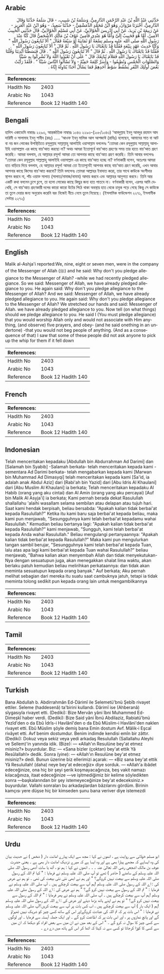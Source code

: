 ## Arabic


<div dir="rtl" lang="ar" style={{fontSize:'larger',backgroundColor:'#f8f9fa',padding:20}}>
حَدَّثَنِي عَبْدُ اللَّهِ بْنُ عَبْدِ الرَّحْمَنِ الدَّارِمِيُّ، وَسَلَمَةُ بْنُ شَبِيبٍ، - قَالَ سَلَمَةُ حَدَّثَنَا وَقَالَ الدَّارِمِيُّ، أَخْبَرَنَا مَرْوَانُ، وَهُوَ ابْنُ مُحَمَّدٍ الدِّمَشْقِيُّ - حَدَّثَنَا سَعِيدٌ، - وَهُوَ ابْنُ عَبْدِ الْعَزِيزِ - عَنْ رَبِيعَةَ بْنِ يَزِيدَ، عَنْ أَبِي إِدْرِيسَ الْخَوْلاَنِيِّ، عَنْ أَبِي مُسْلِمٍ الْخَوْلاَنِيِّ، قَالَ حَدَّثَنِي الْحَبِيبُ الأَمِينُ، أَمَّا هُوَ فَحَبِيبٌ إِلَىَّ وَأَمَّا هُوَ عِنْدِي فَأَمِينٌ عَوْفُ بْنُ مَالِكٍ الأَشْجَعِيُّ قَالَ كُنَّا عِنْدَ رَسُولِ اللَّهِ صلى الله عليه وسلم تِسْعَةً أَوْ ثَمَانِيَةً أَوْ سَبْعَةً فَقَالَ ‏"‏ أَلاَ تُبَايِعُونَ رَسُولَ اللَّهِ ‏"‏ وَكُنَّا حَدِيثَ عَهْدٍ بِبَيْعَةٍ فَقُلْنَا قَدْ بَايَعْنَاكَ يَا رَسُولَ اللَّهِ ‏.‏ ثُمَّ قَالَ ‏"‏ أَلاَ تُبَايِعُونَ رَسُولَ اللَّهِ ‏"‏ ‏.‏ فَقُلْنَا قَدْ بَايَعْنَاكَ يَا رَسُولَ اللَّهِ ‏.‏ ثُمَّ قَالَ ‏"‏ أَلاَ تُبَايِعُونَ رَسُولَ اللَّهِ ‏"‏ ‏.‏ قَالَ فَبَسَطْنَا أَيْدِيَنَا وَقُلْنَا قَدْ بَايَعْنَاكَ يَا رَسُولَ اللَّهِ فَعَلاَمَ نُبَايِعُكَ قَالَ ‏"‏ عَلَى أَنْ تَعْبُدُوا اللَّهَ وَلاَ تُشْرِكُوا بِهِ شَيْئًا وَالصَّلَوَاتِ الْخَمْسِ وَتُطِيعُوا - وَأَسَرَّ كَلِمَةً خَفِيَّةً - وَلاَ تَسْأَلُوا النَّاسَ شَيْئًا ‏"‏ ‏.‏ فَلَقَدْ رَأَيْتُ بَعْضَ أُولَئِكَ النَّفَرِ يَسْقُطُ سَوْطُ أَحَدِهِمْ فَمَا يَسْأَلُ أَحَدًا يُنَاوِلُهُ إِيَّاهُ ‏.‏
</div>
<div style={{backgroundColor:'#f8f9fa',padding:20, marginBottom: 10}}><table> <thead> <tr> <th>References:</th> <th></th> </tr> </thead> <tbody><tr><td>Hadith No</td><td>2403</td></tr><tr><td>Arabic No</td><td>1043</td></tr><tr><td>Reference</td><td>Book 12 Hadith 140</td></tr></tbody></table></div>

## Bengali


<div dir="ltr" lang="bn" style={{fontSize:'larger',backgroundColor:'#f8f9fa',padding:20}}>
হাদিস একাডেমি নাম্বারঃ ২২৯৩, আন্তর্জাতিক নাম্বারঃ ১০৪৩ ২২৯৩-(১০৮/১০৪৩) ‘আবদুল্লাহ ইবনু আবদুর রহমান আদ দারিমী ও সালামাহ ইবনু শাবীব (রহঃ) ..... ‘আওফ ইবনু মালিক আল আশজাঈ (রাযিঃ) বলেছেন, আমাদের সাত বা আট বা নয় জন লোকের উপস্থিতিতে রসূলুল্লাহ সাল্লাল্লাহু আলাইহি ওয়াসাল্লাম বললেনঃ “তোমরা কেন রসূলুল্লাহ সাল্লাল্লাহু আলাইহি ওয়াসাল্লাম এর কাছে বায়’আত করছো না? অথচ আমরা ইতোপূর্বে বায়’আত গ্রহণের সময় তার হাতে বায়’আত গ্রহণ করেছি। আমরা বললাম, হে আল্লাহর রসূল! আমরা তো আপনার কাছে বায়’আত গ্রহণ করেছি। তিনি আবার বললেনঃ "তোমরা কেন রসূলুল্লাহ সাল্লাল্লাহু আলাইহি ওয়াসাল্লাম এর কাছে বায়’আত হচ্ছে না? বর্ণনাকারী বলেন, অতঃপর আমরা হাত বাড়িয়ে দিয়ে বললাম, হে আল্লাহর রসূল! আমরা তো ইতোপূর্বেই আপনার কাছে বায়’আত গ্রহণ করেছি, এখন আবার আপনার কাছে কিসের বায়’আত করবো? তিনি বললেনঃ তোমরা আল্লাহর ইবাদাত করো, তার সাথে কাউকে অংশীদার স্থাপন করবে না, পাঁচ ওয়াক্ত সালাত (সালাত/নামাজ/নামায) আদায় করবে এবং আল্লাহর আনুগত্য করবে। তিনি আর একটি কথা বললেন চুপে চুপে, তা হলো লোকের কাছে কিছুর জন্য হাত পাতবে না। বর্ণনাকারী বলেন, এরপর আমি দেখেছি, সে বায়’আত গ্রহণকারী দলের কারো কারো উটের পিঠে থাকা অবস্থায় হাত থেকে চাবুক পড়ে গেছে কিন্তু সে কাউকে তা তুলে দেয়ার জন্য অনুরোধ করেনি বরং নিজেই নীচে নেমে তুলে নিয়েছে। (ইসলামিক ফাউন্ডেশন ২২৭১, ইসলামীক সেন্টার ২২৭২)
</div>
<div style={{backgroundColor:'#f8f9fa',padding:20, marginBottom: 10}}><table> <thead> <tr> <th>References:</th> <th></th> </tr> </thead> <tbody><tr><td>Hadith No</td><td>2403</td></tr><tr><td>Arabic No</td><td>1043</td></tr><tr><td>Reference</td><td>Book 12 Hadith 140</td></tr></tbody></table></div>

## English


<div dir="ltr" lang="en" style={{fontSize:'larger',backgroundColor:'#f8f9fa',padding:20}}>
Malik al-Ashja'i reported:We, nine, eight or seven men, were in the company of the Messenger of Allah (ﷺ) and he said: Why don't you pledge allegiance to the Messenger of Allah? -while we had recently pledged allegiance. So we said: Messenger of Allah, we have already pledged allegiance to you. He again said: Why don't you pledge allegiance to the Messenger of Allah? And we said: Messenger of Allah, we have already pledged allegiance to you. He again said: Why don't you pledge allegiance to the Messenger of Allah? We stretched our hands and said: Messenger of Allah. we have already pledged allegiance to you. Now tell (on what things) should we pledge allegiance to you. He said I (You must pledge allegiance) that you would worship Allah only and would not associate with Him anything, (and observe) five prayers, and obey- (and he said onething in an undertone) -that you would not beg people of anything. (And as a consequence of that) I saw that some of these people did not ask anyone to pick up the whip for them if it fell down
</div>
<div style={{backgroundColor:'#f8f9fa',padding:20, marginBottom: 10}}><table> <thead> <tr> <th>References:</th> <th></th> </tr> </thead> <tbody><tr><td>Hadith No</td><td>2403</td></tr><tr><td>Arabic No</td><td>1043</td></tr><tr><td>Reference</td><td>Book 12 Hadith 140</td></tr></tbody></table></div>

## French


<div dir="ltr" lang="fr" style={{fontSize:'larger',backgroundColor:'#f8f9fa',padding:20}}>

</div>
<div style={{backgroundColor:'#f8f9fa',padding:20, marginBottom: 10}}><table> <thead> <tr> <th>References:</th> <th></th> </tr> </thead> <tbody><tr><td>Hadith No</td><td>2403</td></tr><tr><td>Arabic No</td><td>1043</td></tr><tr><td>Reference</td><td>Book 12 Hadith 140</td></tr></tbody></table></div>

## Indonesian


<div dir="ltr" lang="id" style={{fontSize:'larger',backgroundColor:'#f8f9fa',padding:20}}>
Telah menceritakan kepadaku [Abdullah bin Abdurrahman Ad Darimi] dan [Salamah bin Syabib] -Salamah berkata- telah menceritakan kepada kami -sementara Ad Darimi berkata- telah mengabarkan kepada kami [Marwan bin Muhammad Ad Dimasyqi] telah menceritakan kepada kami [Sa'id, ia adalah anak Abdul Aziz] dari [Rabi'ah bin Yazid] dari [Abu Idris Al Khaulani] dari [Abu Muslim Al Khaulani] ia berkata; Telah menceritakan kepadaku Al Habib (orang yang aku cintai) dan Al Amin (orang yang aku percayai) [Auf bin Malik Al Asyja'i] ia berkata; Kami pernah berada dekat Rasulullah shallallahu 'alaihi wasallam selama sembilan atau delapan atau tujuh hari. Saat kami hendak berpisah, beliau bersabda: "Apakah kalian tidak berbai'at kepada Rasulullah?" Ketika itu kami baru saja berbai'at kepada beliau, maka kami pun menjawab, "Sesungguhnya kami telah berbai'at kepadamu wahai Rasulullah." Kemudian beliau bertanya lagi: "Apakah kalian tidak berbai'at kepada Rasulullah?" kami menjawab, "Sungguh, kami telah berbai'at kepada Anda wahai Rasulullah." Beliau mengulangi pertanyaannya: "Apakah kalian tidak berbai'at kepada Rasulullah?" Maka kami pun mengulurkan tangan sambil berujar, "Sesungguhnya kami telah berbai'at kepada Tuan, lalu atas apa lagi kami berbai'at kepada Tuan wahai Rasulullah?" beliau menjawab, "Bahwa kalian akan menyembah Allah dan tidak menyekutukan-Nya dengan sesuatupun juga, akan menegakkan shalat lima waktu, akan berlaku patuh kemudian beliau melirihkan perkataannya: dan tidak akan meminta sesuatupun kepada orang banyak." Auf berkata; Aku pernah melihat sebagian dari mereka itu suatu saat cambuknya jatuh, tetapi ia tidak meminta tolong sedikit pun kepada orang lain untuk mengambilkannya
</div>
<div style={{backgroundColor:'#f8f9fa',padding:20, marginBottom: 10}}><table> <thead> <tr> <th>References:</th> <th></th> </tr> </thead> <tbody><tr><td>Hadith No</td><td>2403</td></tr><tr><td>Arabic No</td><td>1043</td></tr><tr><td>Reference</td><td>Book 12 Hadith 140</td></tr></tbody></table></div>

## Tamil


<div dir="ltr" lang="ta" style={{fontSize:'larger',backgroundColor:'#f8f9fa',padding:20}}>

</div>
<div style={{backgroundColor:'#f8f9fa',padding:20, marginBottom: 10}}><table> <thead> <tr> <th>References:</th> <th></th> </tr> </thead> <tbody><tr><td>Hadith No</td><td>2403</td></tr><tr><td>Arabic No</td><td>1043</td></tr><tr><td>Reference</td><td>Book 12 Hadith 140</td></tr></tbody></table></div>

## Turkish


<div dir="ltr" lang="tr" style={{fontSize:'larger',backgroundColor:'#f8f9fa',padding:20}}>
Bana Abdullah b. Abdirrahmân Ed-Dârimî ile Selemetü'bnü Şebîb rivayet ettiler. Seleme (haddesenâ) ta'birini kullandı. Dârimî ise (Ahberanâ) sîygasıyla rivayet etti. (Dediki): Bize Mervân yâni îbni Muhammed Ed-Dimeşkî haber verdi. (Dediki): Bize Said yâni İbnü Abdilaziz, Rabiatü'bnü Yezîd'den o da Ebû İdrîs-i Havlânî'den o da Ebû Müslim-i Havlâni'den naklen rivayet etti. Ebû Müslim şöyle demiş bana Emin dostum Avf. Mâlik-i Eşcaî rivâyet etti. Avf benim dostumdur. Benim indimde kendisi emîn bir zâttır. (Dediki): Dokuz veya sekiz veya yedi arkadaş Resulullah (Sallallahu Aleyhi ve Sellem)'in yanında idik. (Bize): — «Allah'ın Resulüne bey'at etmez misiniz?» buyurdular. Biz: — «Sana bizler (çoktan) bey'at ettik Yâ Resûlallah!» dedik. Sonra (yine): — «Allah'ın Resulüne bey'at etmez misiniz?» dedi. Bunun üzerine biz ellerimizi açarak: — «Biz sana bey'at ettik Yâ Resulullah! (daha) neye bey'at edeceğiz» diye sorduk. — «Allah'a ibâdet edeceğinize, ona hiç bir şeyi şerik koşmayacağınıza, beş vakit namazı kılacağınıza, itaat edeceğinize —ve işitmediğimiz bir kelime söyledikten sonra —başkalarından bir şey istemeyeceğinize bey'at edeceksiniz.» buyurdular. Vallahi sonraları bu arkadaşlardan bâzılarını gördüm. Birinin kamçısı yere düşse hiç bir kimseden şunu bana veriver diye istemezdi
</div>
<div style={{backgroundColor:'#f8f9fa',padding:20, marginBottom: 10}}><table> <thead> <tr> <th>References:</th> <th></th> </tr> </thead> <tbody><tr><td>Hadith No</td><td>2403</td></tr><tr><td>Arabic No</td><td>1043</td></tr><tr><td>Reference</td><td>Book 12 Hadith 140</td></tr></tbody></table></div>

## Urdu


<div dir="rtl" lang="ur" style={{fontSize:'larger',backgroundColor:'#f8f9fa',padding:20}}>
ابو مسلم خولانی سے روایت ہے ، انھوں نے کہا : مجھ سے ایک پیارے امانت دار ( شخص ) نے حدیث بیان کی وہ ایساہے کہ مجھے پیارا بھی ہے اور وہ ایسا ہے کہ میرے نزدیک امانت دار بھی ہے ۔ یعنی حضرت عوف بن مالک اشجعی رضی اللہ تعالیٰ عنہ ۔ ۔ ۔ انھوں نے کہا : ہم نو ، آٹھ یا سات آدمی رسول اللہ صلی اللہ علیہ وسلم کے سامنے ( حاضر ) تھے تو آپ صلی اللہ علیہ وسلم نے فرمایا : " کیا تم اللہ کے رسول صلی اللہ علیہ وسلم سے بیعت نہیں کروگے؟ " اور ہم نے ابھی نئی نئی بیعت کی تھی ۔ تو ہم نے عرض کی : اے اللہ کے رسول صلی اللہ علیہ وسلم !ہم آپ سے بیعت کرچکے ہیں ۔ آپ صلی اللہ علیہ وسلم نے فرمایا : " تم اللہ کے رسول سے بیعت نہیں کرو گے؟ " ہم نے عرض کی : اے اللہ کے رسول صلی اللہ علیہ وسلم !ہم آپ سے بیعت کرچکے ہیں ۔ آپ صلی اللہ علیہ وسلم نے پھر فرمایا : " تم اللہ کے رسول سے بیعت نہیں کرو گے؟ " تو ہم نے اپنے ہاتھ بڑھا دیئے اور عرض کی : اے اللہ کے رسول صلی اللہ علیہ وسلم !ہم ( ایک بار ) آپ سے بیعت کرچکے ہیں ، اب کس بات پر آپ سے بیعت کریں؟آپ صلی اللہ علیہ وسلم نے فرمایا : " اس بات پر کہ تم اللہ کی عبادت کروگےاور اس کے ساتھ کسی چیز کو شریک نہیں ٹھہراؤ گے اور پانچ نمازوں پر ، اور اس بات پر کہ اطاعت کرو گے ۔ اور ایک جملہ آہستہ سے فرمایا ۔ اور لوگوں سے کسی چیز کا سوال نہ کرو گے ۔ " اس کے بعد میں نے ان میں سے بعض افراد کو دیکھا کہ ان میں سے کسی کا کوڑا کرجاتا تو کسی سے نہ کہتا کہ اٹھا کر اس کے ہاتھ میں دے دے ۔
</div>
<div style={{backgroundColor:'#f8f9fa',padding:20, marginBottom: 10}}><table> <thead> <tr> <th>References:</th> <th></th> </tr> </thead> <tbody><tr><td>Hadith No</td><td>2403</td></tr><tr><td>Arabic No</td><td>1043</td></tr><tr><td>Reference</td><td>Book 12 Hadith 140</td></tr></tbody></table></div>